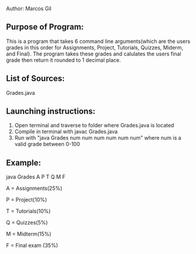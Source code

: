 Author: Marcos Gil

Purpose of Program: 
-------------------
This is a program that takes 6 command line arguments(which are the users grades in this order for Assignments, Project, Tutorials, Quizzes, Miderm, and Final). The program takes these grades and calulates the users final grade then return it rounded to 1 decimal place.

List of Sources:
----------------

Grades.java

Launching instructions:
-----------------------

1. Open terminal and traverse to folder where Grades.java is located
2. Compile in terminal with javac Grades.java
3. Run with "java Grades num num num num num num" where num is a valid grade between 0-100

Example:
--------
java Grades A P T Q M F

A = Assignments(25%)

P = Project(10%)

T = Tutorials(10%)

Q = Quizzes(5%)

M = Midterm(15%)

F = Final exam (35%)
